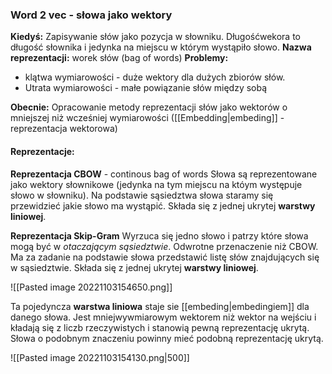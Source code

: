 ### Word 2 vec - słowa jako wektory
**Kiedyś:**
Zapisywanie słów jako pozycja w słowniku. Długośćwekora to długość słownika i jedynka na miejscu w którym wystąpiło słowo.
**Nazwa reprezentacji:** worek słów (bag of words)
**Problemy:**
- klątwa wymiarowości - duże wektory dla dużych zbiorów słów.
- Utrata wymiarowości - małe powiązanie słów między sobą

**Obecnie:**
Opracowanie metody reprezentacji słów jako wektorów o mniejszej niż wcześniej wymiarowości ([[Embedding|embeding]] - reprezentacja wektorowa)

#### Reprezentacje:
**Reprezentacja CBOW** - continous bag of words
Słowa są reprezentowane jako wektory słownikowe (jedynka na tym miejscu na któym występuje słowo w słowniku). Na podstawie sąsiedztwa słowa staramy się przewidzieć jakie słowo ma wystąpić.
Składa się z jednej ukrytej **warstwy liniowej**.

**Reprezentacja Skip-Gram**
Wyrzuca się jedno słowo i patrzy które słowa mogą być w *otaczającym sąsiedztwie*.
Odwrotne przenaczenie niż CBOW. Ma za zadanie na podstawie słowa przedstawić listę słów znajdujących się w sąsiedztwie.
Składa się z jednej ukrytej **warstwy liniowej**.

![[Pasted image 20221103154650.png]]

Ta pojedyncza **warstwa liniowa** staje sie [[embeding|embedingiem]] dla danego słowa. Jest mniejwywmiarowym wektorem niż wektor na wejściu i kładają się z liczb rzeczywistych i stanowią pewną reprezentację ukrytą. Słowa o podobnym znaczeniu powinny mieć podobną reprezentację ukrytą.

![[Pasted image 20221103154130.png|500]]

